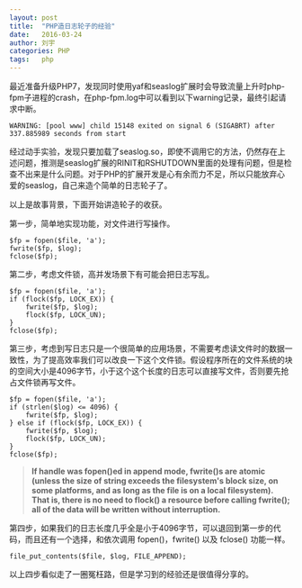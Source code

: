 ```yaml
---
layout: post
title:  "PHP造日志轮子的经验"
date:   2016-03-24
author: 刘宇
categories: PHP
tags:	php
---
```


最近准备升级PHP7，发现同时使用yaf和seaslog扩展时会导致流量上升时php-fpm子进程的crash，在php-fpm.log中可以看到以下warning记录，最终引起请求中断。

```
WARNING: [pool www] child 15148 exited on signal 6 (SIGABRT) after 337.885989 seconds from start
```

经过动手实验，发现只要加载了seaslog.so，即使不调用它的方法，仍然存在上述问题，推测是seaslog扩展的RINIT和RSHUTDOWN里面的处理有问题，但是检查不出来是什么问题。对于PHP的扩展开发是心有余而力不足，所以只能放弃心爱的seaslog，自己来造个简单的日志轮子了。

以上是故事背景，下面开始讲造轮子的收获。

第一步，简单地实现功能，对文件进行写操作。

```
$fp = fopen($file, 'a');
fwrite($fp, $log);
fclose($fp);
```

第二步，考虑文件锁，高并发场景下有可能会把日志写乱。

```
$fp = fopen($file, 'a');
if (flock($fp, LOCK_EX)) {
    fwrite($fp, $log);
    flock($fp, LOCK_UN);
}
fclose($fp);
```

第三步，考虑到写日志只是一个很简单的应用场景，不需要考虑读文件时的数据一致性，为了提高效率我们可以改良一下这个文件锁。假设程序所在的文件系统的块的空间大小是4096字节，小于这个这个长度的日志可以直接写文件，否则要先抢占文件锁再写文件。

```
$fp = fopen($file, 'a');
if (strlen($log) <= 4096) {
    fwrite($fp, $log);
} else if (flock($fp, LOCK_EX)) {
    fwrite($fp, $log);
    flock($fp, LOCK_UN);
}
fclose($fp);
```

>**If handle was fopen()ed in append mode, fwrite()s are atomic (unless the size of string exceeds the filesystem's block size, on some platforms, and as long as the file is on a local filesystem). That is, there is no need to flock() a resource before calling fwrite(); all of the data will be written without interruption.**

第四步，如果我们的日志长度几乎全是小于4096字节，可以退回到第一步的代码，而且还有一个选择，和依次调用 fopen()，fwrite() 以及 fclose() 功能一样。

```
file_put_contents($file, $log, FILE_APPEND);
```

以上四步看似走了一圈冤枉路，但是学习到的经验还是很值得分享的。
